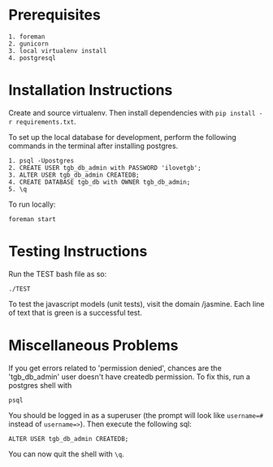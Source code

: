 Prerequisites
=============
    1. foreman
    2. gunicorn
    3. local virtualenv install
    4. postgresql

Installation Instructions
=============

Create and source virtualenv. Then install dependencies with `pip install -r requirements.txt`. 

To set up the local database for development, perform the following commands in the terminal after installing postgres.

    1. psql -Upostgres
    2. CREATE USER tgb_db_admin with PASSWORD 'ilovetgb';
    3. ALTER USER tgb_db_admin CREATEDB;
    4. CREATE DATABASE tgb_db with OWNER tgb_db_admin;
    5. \q


To run locally:

    foreman start

Testing Instructions
=============

Run the TEST bash file as so:

    ./TEST

To test the javascript models (unit tests), visit the domain /jasmine. Each line of text that is green is a successful test.

Miscellaneous Problems
=============

If you get errors related to 'permission denied', chances are the 'tgb_db_admin' user doesn't have createdb permission. To fix this, run a postgres shell with

    psql

You should be logged in as a superuser (the prompt will look like `username=#` instead of `username=>`). Then execute the following sql:

    ALTER USER tgb_db_admin CREATEDB;

You can now quit the shell with `\q`.
